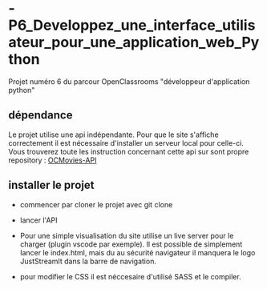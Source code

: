 # -P6_Developpez_une_interface_utilisateur_pour_une_application_web_Python

Projet numéro 6 du parcour OpenClassrooms "développeur d'application python"

## dépendance

Le projet utilise une api indépendante.
Pour que le site s'affiche correctement il est nécessaire d'installer un serveur local pour celle-ci.
Vous trouverez toute les instruction concernant cette api sur sont propre repository :
[OCMovies-API](https://github.com/OpenClassrooms-Student-Center/OCMovies-API-EN-FR)

## installer le projet

- commencer par cloner le projet avec git clone

- lancer l'API

- Pour une simple visualisation du site utilise un live server pour le charger (plugin vscode par exemple).
Il est possible de simplement lancer le index.html, mais du au sécurité navigateur il manquera le logo JustStreamIt dans la barre de navigation.

- pour modifier le CSS il est néccesaire d'utilisé SASS et le compiler.
